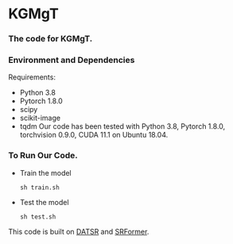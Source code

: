 # KGMgT
### The code for KGMgT.
### Environment and Dependencies
Requirements:
  * Python 3.8
  * Pytorch 1.8.0
  * scipy
  * scikit-image
  * tqdm
Our code has been tested with Python 3.8, Pytorch 1.8.0, torchvision 0.9.0, CUDA 11.1 on Ubuntu 18.04.
### To Run Our Code.
* Train the model
  ```
  sh train.sh
  ```
* Test the model
  ```
  sh test.sh
  ```
This code is built on [DATSR](https://github.com/caojiezhang/DATSR) and [SRFormer](https://github.com/ofsoundof/GRL-Image-Restoration).
